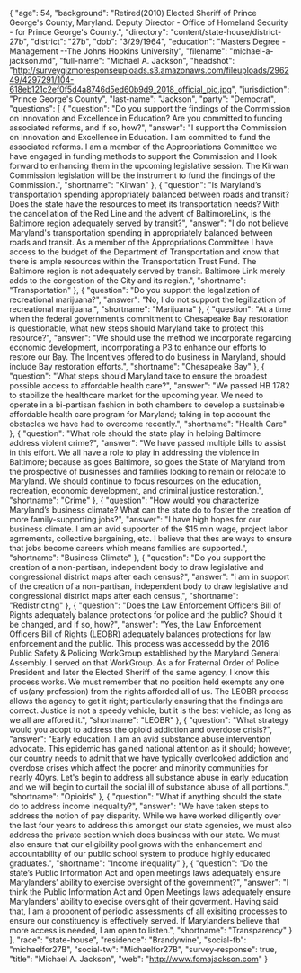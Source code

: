 {
  "age": 54,
  "background": "Retired(2010) Elected Sheriff of Prince George's County, Maryland. Deputy Director - Office of Homeland Security - for Prince George's County.",
  "directory": "content/state-house/district-27b",
  "district": "27b",
  "dob": "3/29/1964",
  "education": "Masters Degree -Management --The Johns Hopkins University",
  "filename": "michael-a-jackson.md",
  "full-name": "Michael A. Jackson",
  "headshot": "http://surveygizmoresponseuploads.s3.amazonaws.com/fileuploads/296249/4297291/104-618eb121c2ef0f5d4a8746d5ed60b9d9_2018_official_pic.jpg",
  "jurisdiction": "Prince George's County",
  "last-name": "Jackson",
  "party": "Democrat",
  "questions": [
    {
      "question": "Do you support the findings of the Commission on Innovation and Excellence in Education? Are you committed to funding associated reforms, and if so, how?",
      "answer": "I support the Commission on Innovation and Excellence in Education. I am committed to fund the associated reforms. I am a member of the Appropriations Committee we have engaged in funding methods to support the Commission and I look forward to enhancing them in the upcoming legislative session. The Kirwan Commission legislation will be the instrument to fund the findings of the Commission.",
      "shortname": "Kirwan"
    },
    {
      "question": "Is Maryland’s transportation spending appropriately balanced between roads and transit? Does the state have the resources to meet its transportation needs? With the cancellation of the Red Line and the advent of BaltimoreLink, is the Baltimore region adequately served by transit?",
      "answer": "I do not believe Maryland's transportation spending in appropriately balanced between roads and transit. As a member of the Appropriations Committee I have access to the budget of the Department of Transportation and know that there is ample resources within the Transportation Trust Fund.  The Baltimore region is not adequately served by transit. Baltimore Link merely adds to the congestion of the City and its region.",
      "shortname": "Transportation"
    },
    {
      "question": "Do you support the legalization of recreational marijuana?",
      "answer": "No, I do not support the legilization of recreational marijuana.",
      "shortname": "Marijuana"
    },
    {
      "question": "At a time when the federal government’s commitment to Chesapeake Bay restoration is questionable, what new steps should Maryland take to protect this resource?",
      "answer": "We should use the method we incorporate regarding economic development, incorrporating a P3 to enhance our efforts to restore our Bay. The Incentives offered to do business in Maryland, should include Bay restoration efforts.",
      "shortname": "Chesapeake Bay"
    },
    {
      "question": "What steps should Maryland take to ensure the broadest possible access to affordable health care?",
      "answer": "We passed HB 1782 to stabilize the healthcare market for the upcoming year. We need to operate in a bi-partisan fashion in both chambers to develop a sustainable affordable health care program for Maryland; taking in top account the obstacles we have had to overcome recently.",
      "shortname": "Health Care"
    },
    {
      "question": "What role should the state play in helping Baltimore address violent crime?",
      "answer": "We have passed multiple bills to assist in this effort. We all have a role to play in addressing the violence in Baltimore; because as goes Baltimore, so goes the State of Maryland from the prospective of businesses and families looking to remain or relocate to Maryland. We should continue to focus resources on the education, recreation, economic development, and criminal justice restoration.",
      "shortname": "Crime"
    },
    {
      "question": "How would you characterize Maryland’s business climate? What can the state do to foster the creation of more family-supporting jobs?",
      "answer": "I have high hopes for our business climate. I am an avid supporter of the $15 min wage, project labor agrrements, collective bargaining, etc. I believe that thes are ways to ensure that jobs become careers which means families are supported.",
      "shortname": "Business Climate"
    },
    {
      "question": "Do you support the creation of a non-partisan, independent body to draw legislative and congressional district maps after each census?",
      "answer": "i am in support of the creation of a non-partisan, independent body to draw legislative and congressional district maps after each census,",
      "shortname": "Redistricting"
    },
    {
      "question": "Does the Law Enforcement Officers Bill of Rights adequately balance protections for police and the public? Should it be changed, and if so, how?",
      "answer": "Yes, the Law Enforcement Officers Bill of Rights (LEOBR) adequately balances protections for law enforcement and the public. This process was accessedd by the 2016 Public Safety & Policing WorkGroup established by the Maryland General Assembly. I served on that WorkGroup. As a for Fraternal Order of Police President and later the Elected Sheriff of the same agency, I know this process works. We must remember that no position held exempts any one of us(any profession) from the rights afforded all of us. The LEOBR process allows the agency to get it right; particularly ensuring that the findings are correct. Justice is not a speedy vehicle, but it is the best viehicle; as long as we all are affored it.",
      "shortname": "LEOBR"
    },
    {
      "question": "What strategy would you adopt to address the opioid addiction and overdose crisis?",
      "answer": "Early education. I am an avid substance abuse intervention advocate. This epidemic has gained national attention as it should; however, our country needs to admit that we have typically overlooked addiction and overdose crises which affect the poorer and minority communities for nearly 40yrs. Let's begin to address all substance abuse in early education and we will begin to curtail the social ill of substance abuse of all portions.",
      "shortname": "Opioids"
    },
    {
      "question": "What if anything should the state do to address income inequality?",
      "answer": "We have taken steps to address the notion of pay disparity. While we have worked diligently over the last four years to address this amongst our state agencies, we must also address the private section which does business with our state. We must also ensure that our eligibility pool grows with the enhancement and accountability of our public school system to produce highly educated graduates.",
      "shortname": "Income inequality"
    },
    {
      "question": "Do the state’s Public Information Act and open meetings laws adequately ensure Marylanders’ ability to exercise oversight of the government?",
      "answer": "I think the Public Information Act and Open Meetings laws adequately ensure Marylanders' ability to execise oversight of their goverment. Having said that, I am a proponent of periodic assessments of all exisiting processes to ensure our constituency is effectively served. If Marylanders believe that more access is needed, I am open to listen.",
      "shortname": "Transparency"
    }
  ],
  "race": "state-house",
  "residence": "Brandywine",
  "social-fb": "michaelfor27B",
  "social-tw": "Michaelfor27B",
  "survey-response": true,
  "title": "Michael A. Jackson",
  "web": "http://www.fomajackson.com"
}
